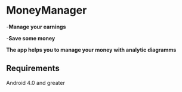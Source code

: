 # MoneyManager


-**Manage your earnings**

-**Save some money**

**The app helps you to manage your money with analytic diagramms**

## Requirements

Android 4.0 and greater
